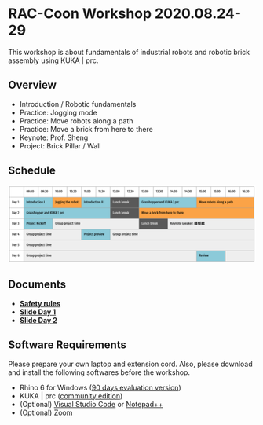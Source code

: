 # RAC-Coon Workshop 2020.08.24-29

This workshop is about fundamentals of industrial robots and robotic brick assembly using KUKA | prc.

## Overview

* Introduction / Robotic fundamentals
* Practice: Jogging mode
* Practice: Move robots along a path
* Practice: Move a brick from here to there
* Keynote: Prof. Sheng
* Project: Brick Pillar / Wall

## Schedule
![schedule](https://github.com/rac-coon-ncku/200824_workshop/blob/master/schedule.png)

## Documents

* [**Safety rules**](https://github.com/rac-coon-ncku/rac_coon_public/blob/master/safety_rules.md)
* [**Slide Day 1**](https://docs.google.com/presentation/d/1dGtycFIzau4Msu58ata_v_ZHhF-7AlEVLNWrIreXpH0/edit?usp=sharing)
* [**Slide Day 2**](https://docs.google.com/presentation/d/18b0mihsnC-TrBkMpD0Mm9GARnVEdsj9rIa7aLJVCODE/edit?usp=sharing)

## Software Requirements
Please prepare your own laptop and extension cord.
Also, please download and install the following softwares before the workshop. 

* Rhino 6 for Windows ([90 days evaluation version](https://www.rhino3d.com/download/rhino-for-windows/6/evaluation))
* KUKA | prc ([community edition](https://www.robotsinarchitecture.org/kukaprc))
* (Optional) [Visual Studio Code](https://code.visualstudio.com/) or [Notepad++](https://notepad-plus-plus.org/downloads/)
* (Optional) [Zoom](https://zoom.us)
